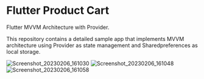 # Flutter Product Cart

Flutter MVVM Architecture with Provider.

This repository contains a detailed sample app that implements MVVM architecture using Provider as state management and Sharedpreferences as local storage.

![Screenshot_20230206_161030](https://user-images.githubusercontent.com/84802494/216968420-9aab6e10-eeab-49b8-a11e-1d3543048850.jpg)
![Screenshot_20230206_161048](https://user-images.githubusercontent.com/84802494/216968690-96ac0d3e-29e7-4517-939a-069bae1f9c34.jpg)
![Screenshot_20230206_161058](https://user-images.githubusercontent.com/84802494/216968699-ea059b84-32d8-41dd-9515-763c50c16942.jpg)
